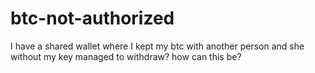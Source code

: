 # btc-not-authorized
I have a shared wallet where I kept my btc with another person and she without my key managed to withdraw? how can this be?
